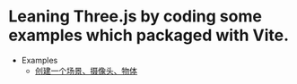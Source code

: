 # Leaning Three.js by coding some examples which packaged with Vite.

- Examples
  - [创建一个场景、摄像头、物体](https://github.com/mcc1999/learning-threejs/examples/01/html)
  
